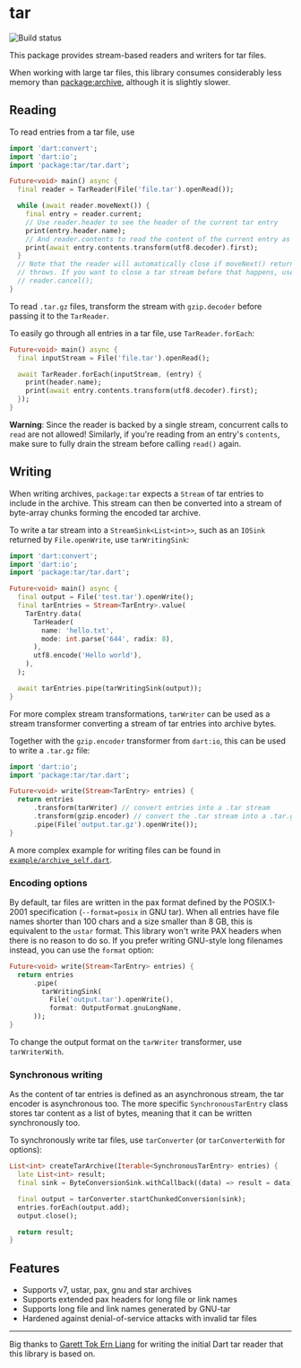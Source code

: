 # tar

![Build status](https://github.com/simolus3/tar/workflows/build/badge.svg)

This package provides stream-based readers and writers for tar files.

When working with large tar files, this library consumes considerably less memory
than [package:archive](https://pub.dev/packages/archive), although it is slightly slower.

## Reading

To read entries from a tar file, use

```dart
import 'dart:convert';
import 'dart:io';
import 'package:tar/tar.dart';

Future<void> main() async {
  final reader = TarReader(File('file.tar').openRead());

  while (await reader.moveNext()) {
    final entry = reader.current;
    // Use reader.header to see the header of the current tar entry
    print(entry.header.name);
    // And reader.contents to read the content of the current entry as a stream
    print(await entry.contents.transform(utf8.decoder).first);
  }
  // Note that the reader will automatically close if moveNext() returns false or
  // throws. If you want to close a tar stream before that happens, use
  // reader.cancel();
}
```

To read `.tar.gz` files, transform the stream with `gzip.decoder` before
passing it to the `TarReader`.

To easily go through all entries in a tar file, use `TarReader.forEach`:

```dart
Future<void> main() async {
  final inputStream = File('file.tar').openRead();

  await TarReader.forEach(inputStream, (entry) {
    print(header.name);
    print(await entry.contents.transform(utf8.decoder).first);
  });
}
```

__Warning__: Since the reader is backed by a single stream, concurrent calls to
`read` are not allowed! Similarly, if you're reading from an entry's `contents`,
make sure to fully drain the stream before calling `read()` again.

## Writing

When writing archives, `package:tar` expects a `Stream` of tar entries to include in
the archive.
This stream can then be converted into a stream of byte-array chunks forming the
encoded tar archive.

To write a tar stream into a `StreamSink<List<int>>`, such as an `IOSink` returned by
`File.openWrite`, use `tarWritingSink`:

```dart
import 'dart:convert';
import 'dart:io';
import 'package:tar/tar.dart';

Future<void> main() async {
  final output = File('test.tar').openWrite();
  final tarEntries = Stream<TarEntry>.value(
    TarEntry.data(
      TarHeader(
        name: 'hello.txt',
        mode: int.parse('644', radix: 8),
      ),
      utf8.encode('Hello world'),
    ),
  );

  await tarEntries.pipe(tarWritingSink(output));
}
```

For more complex stream transformations, `tarWriter` can be used as a stream
transformer converting a stream of tar entries into archive bytes.

Together with the `gzip.encoder` transformer from `dart:io`, this can be used
to write a `.tar.gz` file:

```dart
import 'dart:io';
import 'package:tar/tar.dart';

Future<void> write(Stream<TarEntry> entries) {
  return entries
      .transform(tarWriter) // convert entries into a .tar stream
      .transform(gzip.encoder) // convert the .tar stream into a .tar.gz stream
      .pipe(File('output.tar.gz').openWrite());
}
```

A more complex example for writing files can be found in [`example/archive_self.dart`](example/archive_self.dart).

### Encoding options

By default, tar files are  written in the pax format defined by the
POSIX.1-2001 specification (`--format=posix` in GNU tar).
When all entries have file names shorter than 100 chars and a size smaller 
than 8 GB, this is equivalent to the `ustar` format. This library won't write
PAX headers when there is no reason to do so.
If you prefer writing GNU-style long filenames instead, you can use the
`format` option:

```dart
Future<void> write(Stream<TarEntry> entries) {
  return entries
      .pipe(
        tarWritingSink(
          File('output.tar').openWrite(),
          format: OutputFormat.gnuLongName,
      ));
}
```

To change the output format on the `tarWriter` transformer, use
`tarWriterWith`.

### Synchronous writing

As the content of tar entries is defined as an asynchronous stream, the tar encoder is asynchronous too.
The more specific `SynchronousTarEntry` class stores tar content as a list of bytes, meaning that it can be
written synchronously too.

To synchronously write tar files, use `tarConverter` (or `tarConverterWith` for options):

```dart
List<int> createTarArchive(Iterable<SynchronousTarEntry> entries) {
  late List<int> result;
  final sink = ByteConversionSink.withCallback((data) => result = data);

  final output = tarConverter.startChunkedConversion(sink);
  entries.forEach(output.add);
  output.close();

  return result;
}
```

## Features

- Supports v7, ustar, pax, gnu and star archives
- Supports extended pax headers for long file or link names
- Supports long file and link names generated by GNU-tar
- Hardened against denial-of-service attacks with invalid tar files

-----

Big thanks to [Garett Tok Ern Liang](https://github.com/walnutdust) for writing the initial 
Dart tar reader that this library is based on.
